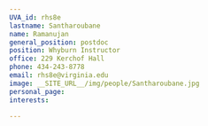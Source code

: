 ```yaml
---
UVA_id: rhs8e
lastname: Santharoubane
name: Ramanujan
general_position: postdoc
position: Whyburn Instructor
office: 229 Kerchof Hall
phone: 434-243-8778
email: rhs8e@virginia.edu
image: __SITE_URL__/img/people/Santharoubane.jpg
personal_page:
interests:

---
```

